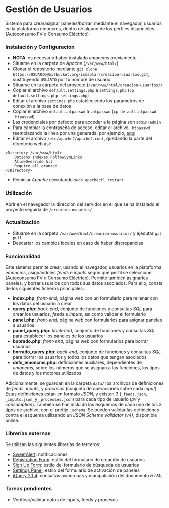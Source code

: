 # Gestión de Usuarios
Sistema para crea/asignar paneles/borrar, mediante el navegador, usuarios en la plataforma emoncms, dentro de alguno de los perfiles disponibles (Autoconsumo FV o Consumo Eléctrico)

### Instalación y Configuración
* **NOTA**: es necesario haber instalado *emoncms* previamente
* Situarse en la carpeta de *Apache* (`/var/www/html/`)
* Clonar el repositorio mediante `git clone https://USUARIO@bitbucket.org/ismsolar/creacion-usuarios.git`, sustituyendo `USUARIO` por tu nombre de usuario
* Situarse en la carpeta del proyecto (`/var/www/html/creacion-usuarios/`)
* Copiar el archivo `default.settings.php` a `settings.php` (`cp default.settings.php settings.php`)
* Editar el archivo `settings.php` estableciendo los parámetros de conexión a la base de datos
* Copiar el archivo `default.htpasswd` a `.htpasswd` (`cp default.htpasswd .htpasswd`)
* Las credenciales por defecto para acceder a la página son `admin/admin`
* Para cambiar la contraseña de acceso, editar el archivo `.htpasswd` reemplazando la línea por una generada, por ejemplo, [aquí](http://www.htaccesstools.com/htpasswd-generator/)
* Editar el archivo `/etc/apache2/apache2.conf`, quedando la parte del directorio web así:

~~~~
<Directory /var/www/html>
    Options Indexes FollowSymLinks
    AllowOverride All
    Require all granted
</Directory>
~~~~

* Reiniciar *Apache* ejecutando `sudo apachectl restart`

### Utilización
Abrir en el navegador la dirección del servidor en el que se ha instalado el proyecto seguida de `/creacion-usuarios/`

### Actualización
* Situarse en la carpeta `/var/www/html/creacion-usuarios/` y ejecutar `git pull`
* Descartar los cambios locales en caso de haber discrepancias

### Funcionalidad
Este sistema permite crear, usando el navegador, usuarios en la plataforma *emoncms*, asignándoles *feeds* e *inputs* según qué perfil se seleccione (Autoconsumo FV o Consumo Eléctrico).
Permite también asignarles paneles, y borrar usuarios con todos sus datos asociados.
Para ello, consta de los siguientes ficheros principales:

* **index.php**: *front-end*, página web con un formulario para rellenar con los datos del usuario a crear
* **query.php**: *back-end*, conjunto de funciones y consultas *SQL* para crear los usuarios, *feeds* e *inputs*, así como validar el formulario
* **panel.php**: *front-end*, página web con formularios para asignar paneles a usuarios
* **panel_query.php**: *back-end*, conjunto de funciones y consultas *SQL* para establecer los paneles de los usuarios
* **boorado.php**: *front-end*, página web con formularios para borrar usuarios
* **borrado_query.php**: *back-end*, conjunto de funciones y consultas *SQL* para borrar los usuarios y todos los datos que tengan asociados
* **defs_emoncms.php**: definiciones auxiliares, dependientes de *emoncms*, sobre los números que se asignan a las funciones, los tipos de datos y los motores utilizados

Adicionalmente, se guardan en la carpeta `data/` los archivos de definiciones de *feeds*, *inputs*, y *procesos* (conjunto de operaciones sobre cada *input*).
Estas definiciones están en formato *JSON*, y existen 3 (`_feeds.json`, `_inputs.json`, y `_processes.json`) para cada tipo de usuario (*pv* y *consumption*).
También se han incluido los esquemas de cada uno de los 3 tipos de archivo, con el prefijo `_schema`.
Se pueden validar las definiciones contra el esquema utilizando un *JSON Scheme Validator (v4)*, disponible online.

### Librerías externas
Se utilizan las siguientes librerías de terceros:

* [SweetAlert](http://t4t5.github.io/sweetalert/): notificaciones
* [Registration Form](http://www.cssflow.com/snippets/registration-form): estilo del formulario de creación de usuarios
* [Sign Up Form](http://www.cssflow.com/snippets/sign-up-form): estilo del formulario de búsqueda de usuarios
* [Settings Panel](http://www.cssflow.com/snippets/settings-panel): estilo del formulario de activación de paneles
* [jQuery 2.1.4](https://jquery.com): consultas asíncronas y manipulación del documento *HTML*

### Tareas pendientes
* Verificar/validar datos de inputs, feeds y procesos
